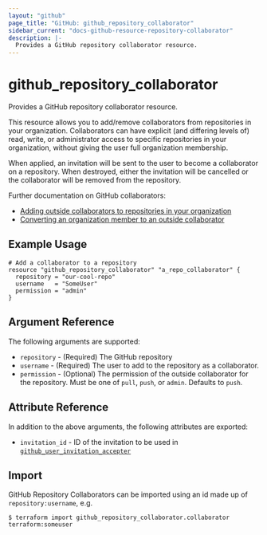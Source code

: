 ```yaml
---
layout: "github"
page_title: "GitHub: github_repository_collaborator"
sidebar_current: "docs-github-resource-repository-collaborator"
description: |-
  Provides a GitHub repository collaborator resource.
---
```


# github_repository_collaborator

Provides a GitHub repository collaborator resource.

This resource allows you to add/remove collaborators from repositories in your
organization. Collaborators can have explicit (and differing levels of) read,
write, or administrator access to specific repositories in your organization,
without giving the user full organization membership.

When applied, an invitation will be sent to the user to become a collaborator
on a repository. When destroyed, either the invitation will be cancelled or the
collaborator will be removed from the repository.

Further documentation on GitHub collaborators:

- [Adding outside collaborators to repositories in your organization](https://help.github.com/articles/adding-outside-collaborators-to-repositories-in-your-organization/)
- [Converting an organization member to an outside collaborator](https://help.github.com/articles/converting-an-organization-member-to-an-outside-collaborator/)

## Example Usage

```hcl
# Add a collaborator to a repository
resource "github_repository_collaborator" "a_repo_collaborator" {
  repository = "our-cool-repo"
  username   = "SomeUser"
  permission = "admin"
}
```

## Argument Reference

The following arguments are supported:

* `repository` - (Required) The GitHub repository
* `username` - (Required) The user to add to the repository as a collaborator.
* `permission` - (Optional) The permission of the outside collaborator for the repository.
            Must be one of `pull`, `push`, or `admin`. Defaults to `push`.

## Attribute Reference

In addition to the above arguments, the following attributes are exported:

* `invitation_id` - ID of the invitation to be used in [`github_user_invitation_accepter`](./user_invitation_accepter.html)

## Import

GitHub Repository Collaborators can be imported using an id made up of `repository:username`, e.g.

```
$ terraform import github_repository_collaborator.collaborator terraform:someuser
```

